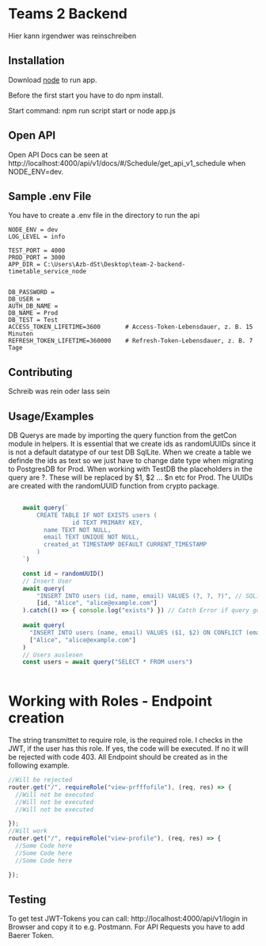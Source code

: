 # Teams 2 Backend

Hier kann irgendwer was reinschreiben
## Installation

Download [node](https://nodejs.org/en/download) to run app. 

Before the first start you have to do npm install.

Start command: npm run script start or node app.js

## Open API
Open API Docs can be seen at http://localhost:4000/api/v1/docs/#/Schedule/get_api_v1_schedule when NODE_ENV=dev.

## Sample .env File 
You have to create a .env file in the directory to run the api
```env
NODE_ENV = dev
LOG_LEVEL = info

TEST_PORT = 4000
PROD_PORT = 3000
APP_DIR = C:\Users\Azb-dSt\Desktop\team-2-backend-timetable_service_node


DB_PASSWORD = 
DB_USER = 
AUTH_DB_NAME = 
DB_NAME = Prod
DB_TEST = Test
ACCESS_TOKEN_LIFETIME=3600       # Access-Token-Lebensdauer, z. B. 15 Minuten
REFRESH_TOKEN_LIFETIME=360000    # Refresh-Token-Lebensdauer, z. B. 7 Tage
```

## Contributing
Schreib was rein oder lass sein

## Usage/Examples

DB Querys are made by importing the query function from the getCon module in helpers.
It is essential that we create ids as randomUUIDs since it is not a default datatype of our test DB SqlLite. When we create a table we definde the ids as text so we just have to change date type when migrating to PostgresDB for Prod. 
When working with TestDB the placeholders in the query are ?. These will be replaced by $1, $2 ... $n etc for Prod. 
The UUIDs are created with the randomUUID function from crypto package.

```javascript
    
    await query(`
        CREATE TABLE IF NOT EXISTS users (
                  id TEXT PRIMARY KEY,
          name TEXT NOT NULL,
          email TEXT UNIQUE NOT NULL,
          created_at TIMESTAMP DEFAULT CURRENT_TIMESTAMP
        )
    `)

    const id = randomUUID()
    // Insert User 
    await query(
        "INSERT INTO users (id, name, email) VALUES (?, ?, ?)", // SQLite-Syntax
        [id, "Alice", "alice@example.com"]
    ).catch(() => { console.log("exists") }) // Catch Error if query goes wrong. 
    
    await query(
      "INSERT INTO users (name, email) VALUES ($1, $2) ON CONFLICT (email) DO NOTHING",
      ["Alice", "alice@example.com"]
    )
    // Users auslesen
    const users = await query("SELECT * FROM users")
   
```

# Working with Roles - Endpoint creation
The string transmittet to require role, is the required role. I checks in the JWT, if the user has this role. If yes, the code will be executed. If no it will be rejected with code 403.
All Endpoint should be created as in the following example.
```javascript
//Will be rejected
router.get("/", requireRole("view-prfffofile"), (req, res) => {
  //Will not be executed
  //Will not be executed
  //Will not be executed

});
//Will work
router.get("/", requireRole("view-profile"), (req, res) => {
  //Some Code here
  //Some Code here
  //Some Code here

});
```

## Testing 

To get test JWT-Tokens you can call: http://localhost:4000/api/v1/login in Browser and copy it to e.g. Postmann. For API Requests you have to add Baerer Token. 
